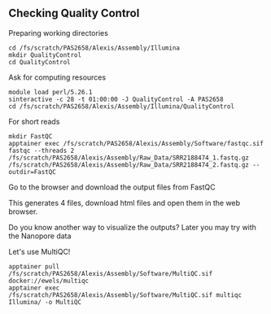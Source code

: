 ## Checking Quality Control

Preparing working directories
```
cd /fs/scratch/PAS2658/Alexis/Assembly/Illumina
mkdir QualityControl
cd QualityControl
```

Ask for computing resources
```
module load perl/5.26.1
sinteractive -c 28 -t 01:00:00 -J QualityControl -A PAS2658
cd /fs/scratch/PAS2658/Alexis/Assembly/Illumina/QualityControl
```

For short reads
```
mkdir FastQC
apptainer exec /fs/scratch/PAS2658/Alexis/Assembly/Software/fastqc.sif fastqc --threads 2 /fs/scratch/PAS2658/Alexis/Assembly/Raw_Data/SRR2188474_1.fastq.gz /fs/scratch/PAS2658/Alexis/Assembly/Raw_Data/SRR2188474_2.fastq.gz --outdir=FastQC
```
Go to the browser and download the output files from FastQC

This generates 4 files, download html files and open them in the web browser.

Do you know another way to visualize the outputs? Later you may try with the Nanopore data

Let's use MultiQC!
```
apptainer pull /fs/scratch/PAS2658/Alexis/Assembly/Software/MultiQC.sif docker://ewels/multiqc
apptainer exec /fs/scratch/PAS2658/Alexis/Assembly/Software/MultiQC.sif multiqc Illumina/ -o MultiQC

```
